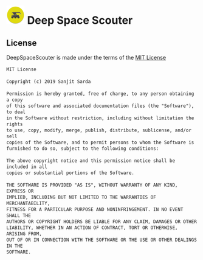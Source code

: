 #  ![](https://github.com/frc-emotion/Android-Scouter/blob/master/app/src/main/res/mipmap-mdpi/ic_launcher.png "Scouter") Deep Space Scouter





## License
DeepSpaceScouter is made under the terms of the [MIT License](https://opensource.org/licenses/MIT)
```
MIT License

Copyright (c) 2019 Sanjit Sarda

Permission is hereby granted, free of charge, to any person obtaining a copy
of this software and associated documentation files (the "Software"), to deal
in the Software without restriction, including without limitation the rights
to use, copy, modify, merge, publish, distribute, sublicense, and/or sell
copies of the Software, and to permit persons to whom the Software is
furnished to do so, subject to the following conditions:

The above copyright notice and this permission notice shall be included in all
copies or substantial portions of the Software.

THE SOFTWARE IS PROVIDED "AS IS", WITHOUT WARRANTY OF ANY KIND, EXPRESS OR
IMPLIED, INCLUDING BUT NOT LIMITED TO THE WARRANTIES OF MERCHANTABILITY,
FITNESS FOR A PARTICULAR PURPOSE AND NONINFRINGEMENT. IN NO EVENT SHALL THE
AUTHORS OR COPYRIGHT HOLDERS BE LIABLE FOR ANY CLAIM, DAMAGES OR OTHER
LIABILITY, WHETHER IN AN ACTION OF CONTRACT, TORT OR OTHERWISE, ARISING FROM,
OUT OF OR IN CONNECTION WITH THE SOFTWARE OR THE USE OR OTHER DEALINGS IN THE
SOFTWARE.
```
